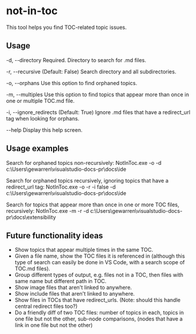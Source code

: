 # not-in-toc

This tool helps you find TOC-related topic issues.

## Usage

  -d, --directory           Required. Directory to search for .md files.

  -r, --recursive           (Default: False) Search directory and all
                            subdirectories.

  -o, --orphans             Use this option to find orphaned topics.

  -m, --multiples           Use this option to find topics that appear more
                            than once in one or multiple TOC.md file.

  -i, --ignore_redirects    (Default: True) Ignore .md files that have a
                            redirect_url tag when looking for orphans.

  --help                    Display this help screen.

## Usage examples

Search for orphaned topics non-recursively:
NotInToc.exe -o -d c:\Users\gewarren\visualstudio-docs-pr\docs\ide

Search for orphaned topics recursively, ignoring topics that have a redirect_url tag:
NotInToc.exe -o -r -i false -d c:\Users\gewarren\visualstudio-docs-pr\docs\ide

Search for topics that appear more than once in one or more TOC files, recursively:
NotInToc.exe -m -r -d c:\Users\gewarren\visualstudio-docs-pr\docs\extensibility

## Future functionality ideas

- Show topics that appear multiple times in the same TOC.
- Given a file name, show the TOC files it is referenced in (although this type of search can easily be done in VS Code, with a search scope of TOC.md files).
- Group different types of output, e.g. files not in a TOC, then files with same name but different path in TOC.
- Show image files that aren't linked to anywhere.
- Show include files that aren't linked to anywhere.
- Show files in TOCs that have redirect_urls. (Note: should this handle central redirect files too?)
- Do a friendly diff of two TOC files: number of topics in each, topics in one file but not the other, sub-node comparisons, (nodes that have a link in one file but not the other)
